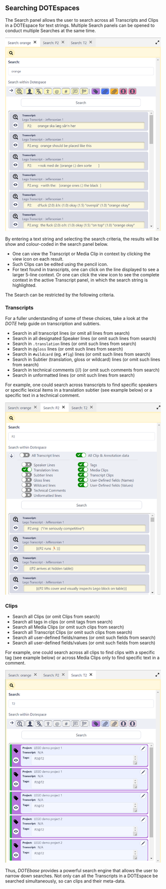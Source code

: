 ## Searching DOTEspaces

The Search panel allows the user to search across all Transcripts and Clips in a DOTEspace for text strings.
Multiple Search panels can be opened to conduct multiple Searches at the same time.

[![Searching](images/search/search1.png)](images/search/search1.png)

By entering a text string and selecting the search criteria, the results will be show and colour-coded in the search panel below.
- One can view the Transcript or Media Clip in context by clicking the view icon on each result.
- Such Clips can be edited using the pencil icon.
- For text found in transcripts, one can click on the line displayed to see a larger 5-line context.
Or one can click the view icon to see the complete context in the active Transcript panel, in which the search string is highlighted.

The Search can be restricted by the following criteria.

### Transcripts

For a fuller understanding of some of these choices, take a look at the _DOTE_ help guide on transcription and subtiers.

- Search in all transcript lines (or omit all lines from search)
- Search in all designated Speaker lines (or omit such lines from search)
- Search in `.translation` lines (or omit such lines from search)
- Search in `@gloss` lines (or omit such lines from search)
- Search in `#wildcard` (eg. `#fig`) lines (or omit such lines from search)
- Search in Subtier (translation, gloss or wildcard) lines (or omit such lines from search)
- Search in technical comments (//) (or omit such comments from search)
- Search in unformatted lines (or omit such lines from search)

For example, one could search across transcripts to find specific speakers or specific lexical items in a translation subtier (see example below) or a specific text in a technical comment.

[![Searching](images/search/search2.png)](images/search/search2.png)

### Clips

- Search all Clips (or omit Clips from search)
- Search all tags in clips (or omit tags from search)
- Search all Media Clips (or omit such clips from search)
- Search all Transcript Clips (or omit such clips from search)
- Search all user-defined fields/names (or omit such fields from search)
- Search all user-defined fields/values (or omit such fields from search)

For example, one could search across all clips to find clips with a specific tag (see example below) or across Media Clips only to find specific text in a comment.

[![Searching](images/search/search3.png)](images/search/search3.png)

Thus, _DOTEbase_ provides a powerful search engine that allows the user to narrow down searches. Not only can all the Transcripts in a DOTEspace be searched simultaneously, so can clips and their meta-data.
